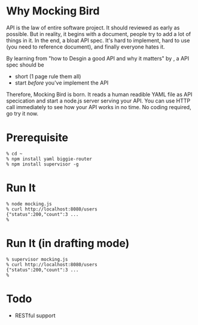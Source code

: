 Why Mocking Bird
================

API is the law of entire software project. It should reviewed as early as possible. But in reality, it begins with a document, people try to add a lot of things in it. In the end, a bloat API spec. It's hard to implement, hard to use (you need to reference document), and finally everyone hates it.

By learning from "how to Desgin a good API and why it matters" by , a API spec should be

 * short (1 page rule them all)
 * start *before* you've implement the API

Therefore, Mocking Bird is born. It reads a human readible YAML file as API specication and start a node.js server serving your API. You can use HTTP call immediately to see how your API works in no time. No coding required, go try it now.

Prerequisite
============

    % cd ~
    % npm install yaml biggie-router
    % npm install supervisor -g

Run It
======

    % node mocking.js
    % curl http://localhost:8080/users 
    {"status":200,"count":3 ...
    %

Run It (in drafting mode)
=========================

    % supervisor mocking.js
    % curl http://localhost:8080/users 
    {"status":200,"count":3 ...
    %

Todo
====

 * RESTful support